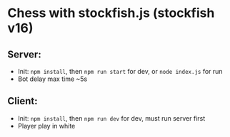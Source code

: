 # Chess with stockfish.js (stockfish v16)

## Server: 

- Init: `npm install`, then `npm run start` for dev, or `node index.js` for run
- Bot delay max time ~5s

## Client: 

- Init: `npm install`, then `npm run dev` for dev, must run server first
- Player play in white
